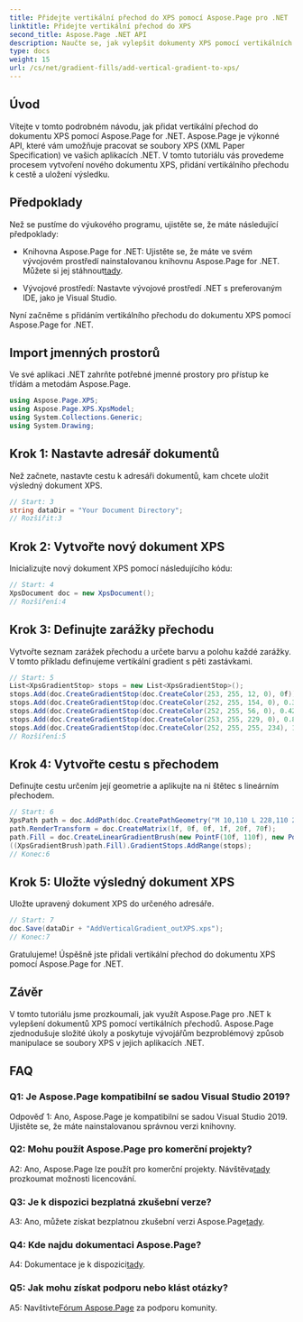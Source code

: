 ```yaml
---
title: Přidejte vertikální přechod do XPS pomocí Aspose.Page pro .NET
linktitle: Přidejte vertikální přechod do XPS
second_title: Aspose.Page .NET API
description: Naučte se, jak vylepšit dokumenty XPS pomocí vertikálních přechodů pomocí Aspose.Page for .NET. Postupujte podle našeho podrobného průvodce pro bezproblémovou integraci.
type: docs
weight: 15
url: /cs/net/gradient-fills/add-vertical-gradient-to-xps/
---
```

## Úvod

Vítejte v tomto podrobném návodu, jak přidat vertikální přechod do dokumentu XPS pomocí Aspose.Page for .NET. Aspose.Page je výkonné API, které vám umožňuje pracovat se soubory XPS (XML Paper Specification) ve vašich aplikacích .NET. V tomto tutoriálu vás provedeme procesem vytvoření nového dokumentu XPS, přidání vertikálního přechodu k cestě a uložení výsledku.

## Předpoklady

Než se pustíme do výukového programu, ujistěte se, že máte následující předpoklady:

-  Knihovna Aspose.Page for .NET: Ujistěte se, že máte ve svém vývojovém prostředí nainstalovanou knihovnu Aspose.Page for .NET. Můžete si jej stáhnout[tady](https://releases.aspose.com/page/net/).

- Vývojové prostředí: Nastavte vývojové prostředí .NET s preferovaným IDE, jako je Visual Studio.

Nyní začněme s přidáním vertikálního přechodu do dokumentu XPS pomocí Aspose.Page for .NET.

## Import jmenných prostorů

Ve své aplikaci .NET zahrňte potřebné jmenné prostory pro přístup ke třídám a metodám Aspose.Page.

```csharp
using Aspose.Page.XPS;
using Aspose.Page.XPS.XpsModel;
using System.Collections.Generic;
using System.Drawing;
```

## Krok 1: Nastavte adresář dokumentů

Než začnete, nastavte cestu k adresáři dokumentů, kam chcete uložit výsledný dokument XPS.

```csharp
// Start: 3
string dataDir = "Your Document Directory";
// Rozšířit:3
```

## Krok 2: Vytvořte nový dokument XPS

Inicializujte nový dokument XPS pomocí následujícího kódu:

```csharp
// Start: 4
XpsDocument doc = new XpsDocument();
// Rozšíření:4
```

## Krok 3: Definujte zarážky přechodu

Vytvořte seznam zarážek přechodu a určete barvu a polohu každé zarážky. V tomto příkladu definujeme vertikální gradient s pěti zastávkami.

```csharp
// Start: 5
List<XpsGradientStop> stops = new List<XpsGradientStop>();
stops.Add(doc.CreateGradientStop(doc.CreateColor(253, 255, 12, 0), 0f));
stops.Add(doc.CreateGradientStop(doc.CreateColor(252, 255, 154, 0), 0.359375f));
stops.Add(doc.CreateGradientStop(doc.CreateColor(252, 255, 56, 0), 0.424805f));
stops.Add(doc.CreateGradientStop(doc.CreateColor(253, 255, 229, 0), 0.879883f));
stops.Add(doc.CreateGradientStop(doc.CreateColor(252, 255, 255, 234), 1f));
// Rozšíření:5
```

## Krok 4: Vytvořte cestu s přechodem

Definujte cestu určením její geometrie a aplikujte na ni štětec s lineárním přechodem.

```csharp
// Start: 6
XpsPath path = doc.AddPath(doc.CreatePathGeometry("M 10,110 L 228,110 228,200 10,200"));
path.RenderTransform = doc.CreateMatrix(1f, 0f, 0f, 1f, 20f, 70f);
path.Fill = doc.CreateLinearGradientBrush(new PointF(10f, 110f), new PointF(10f, 200f));
((XpsGradientBrush)path.Fill).GradientStops.AddRange(stops);
// Konec:6
```

## Krok 5: Uložte výsledný dokument XPS

Uložte upravený dokument XPS do určeného adresáře.

```csharp
// Start: 7
doc.Save(dataDir + "AddVerticalGradient_outXPS.xps");
// Konec:7
```

Gratulujeme! Úspěšně jste přidali vertikální přechod do dokumentu XPS pomocí Aspose.Page for .NET.

## Závěr

V tomto tutoriálu jsme prozkoumali, jak využít Aspose.Page pro .NET k vylepšení dokumentů XPS pomocí vertikálních přechodů. Aspose.Page zjednodušuje složité úkoly a poskytuje vývojářům bezproblémový způsob manipulace se soubory XPS v jejich aplikacích .NET.

## FAQ

### Q1: Je Aspose.Page kompatibilní se sadou Visual Studio 2019?

Odpověď 1: Ano, Aspose.Page je kompatibilní se sadou Visual Studio 2019. Ujistěte se, že máte nainstalovanou správnou verzi knihovny.

### Q2: Mohu použít Aspose.Page pro komerční projekty?

 A2: Ano, Aspose.Page lze použít pro komerční projekty. Návštěva[tady](https://purchase.aspose.com/buy) prozkoumat možnosti licencování.

### Q3: Je k dispozici bezplatná zkušební verze?

 A3: Ano, můžete získat bezplatnou zkušební verzi Aspose.Page[tady](https://releases.aspose.com/).

### Q4: Kde najdu dokumentaci Aspose.Page?

 A4: Dokumentace je k dispozici[tady](https://reference.aspose.com/page/net/).

### Q5: Jak mohu získat podporu nebo klást otázky?

 A5: Navštivte[Fórum Aspose.Page](https://forum.aspose.com/c/page/39) za podporu komunity.